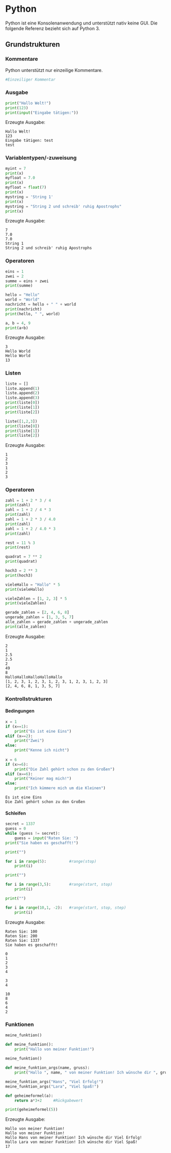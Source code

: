 # Python

Python ist eine Konsolenanwendung und unterstützt nativ keine GUI. Die folgende Referenz bezieht sich auf Python 3.

## Grundstrukturen

### Kommentare

Python unterstützt nur einzeilige Kommentare.

```python
#Einzeiliger Kommentar
```

### Ausgabe

```python
print("Hallo Welt!")
print(123)
print(input("Eingabe tätigen:"))
```

Erzeugte Ausgabe:

```
Hallo Welt!
123
Eingabe tätigen: test
test
```

### Variablentypen/-zuweisung

```python
myint = 7
print(x)
myfloat = 7.0
print(x)
myfloat = float(7)
print(x)
mystring = 'String 1'
print(x)
mystring = "String 2 und schreib' ruhig Apostrophs"
print(x)
```

Erzeugte Ausgabe:

```
7
7.0
7.0
String 1
String 2 und schreib' ruhig Apostrophs
```

### Operatoren

```python
eins = 1
zwei = 2
summe = eins + zwei
print(summe)

hello = "Hello"
world = "World"
nachricht = hello + " " + world
print(nachricht)
print(hello, " ", world)

a, b = 4, 9
print(a+b)
```

Erzeugte Ausgabe:

```
3
Hello World
Hello World
13
```

### Listen

```python
liste = []
liste.append(1)
liste.append(2)
liste.append(3)
print(liste[0])
print(liste[1])
print(liste[2])

liste([1,2,3])
print(liste[0])
print(liste[1])
print(liste[2])
```

Erzeugte Ausgabe:

```
1
2
3
1
2
3
```

### Operatoren

```python
zahl = 1 + 2 * 3 / 4
print(zahl)
zahl = 1 + 2 / 4 * 3
print(zahl)
zahl = 1 + 2 * 3 / 4.0
print(zahl)
zahl = 1 + 2 / 4.0 * 3
print(zahl)

rest = 11 % 3
print(rest)

quadrat = 7 ** 2
print(quadrat)

hoch3 = 2 ** 3
print(hoch3)

vieleHallo = "Hallo" * 5
print(vieleHallo)

vieleZahlen = [1, 2, 3] * 5
print(vieleZahlen)

gerade_zahlen = [2, 4, 6, 8]
ungerade_zahlen = [1, 3, 5, 7]
alle_zahlen = gerade_zahlen + ungerade_zahlen
print(alle_zahlen)
```

Erzeugte Ausgabe:

```
2
1
2.5
2.5
2
49
8
HalloHalloHalloHalloHallo
[1, 2, 3, 1, 2, 3, 1, 2, 3, 1, 2, 3, 1, 2, 3]
[2, 4, 6, 8, 1, 3, 5, 7]
```

### Kontrollstrukturen

#### Bedingungen

```python
x = 1
if (x==1):
    print("Es ist eine Eins")
elif (x==2):
    print("Zwei")
else:
    print("Kenne ich nicht")
    
x = 6
if (x>=6):
    print("Die Zahl gehört schon zu den Großen")
elif (x==6):
    print("Keiner mag mich!")
else:
    print("Ich kümmere mich um die Kleinen")
```

```
Es ist eine Eins
Die Zahl gehört schon zu den Großen
```

#### Schleifen

```python
secret = 1337 
guess = 0 
while (guess != secret): 
    guess = input("Raten Sie: ") 
print("Sie haben es geschafft!")

print("")

for i in range(5):          #range(stop)
    print(i)

print("")

for i in range(3,5):        #range(start, stop)
    print(i)

print("")

for i in range(10,1, -2):   #range(start, stop, step)
    print(i)
```

Erzeugte Ausgabe:

```
Raten Sie: 100 
Raten Sie: 200 
Raten Sie: 1337 
Sie haben es geschafft!

0
1
2
3
4

3
4

10
8
6
4
2
```

### Funktionen

```python
meine_funktion()

def meine_funktion():
    print("Hallo von meiner Funktion!")
    
meine_funktion()

def meine_funktion_args(name, gruss):
    print("Hallo ", name, " von meiner Funktion! Ich wünsche dir ", gruss)

meine_funktion_args("Hans", "Viel Erfolg!")
meine_funktion_args("Lara", "Viel Spaß!")

def geheimeformel(a):
    return a*3+2     #Rückgabewert

print(geheimeformel(5))
```

Erzeugte Ausgabe:

```
Hallo von meiner Funktion!
Hallo von meiner Funktion!
Hallo Hans von meiner Funktion! Ich wünsche dir Viel Erfolg!
Hallo Lara von meiner Funktion! Ich wünsche dir Viel Spaß!
17
```
